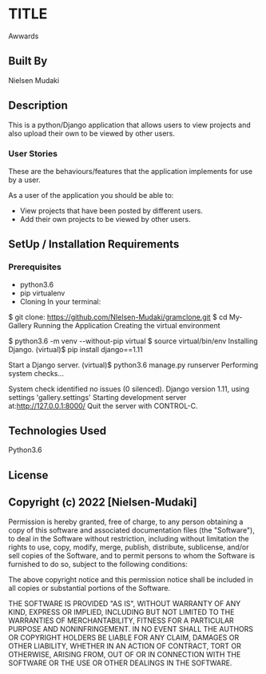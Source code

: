 # TITLE

Awwards

## Built By

Nielsen Mudaki

## Description

This is a python/Django application that allows users to view projects and also upload their own to be viewed by other users.

### User Stories

These are the behaviours/features that the application implements for use by a user.

As a user of the application you should be able to:

* View projects that have been posted by different users.
* Add their own projects to be viewed by other users.

## SetUp / Installation Requirements

### Prerequisites

* python3.6
* pip virtualenv
* Cloning In your terminal:

$ git clone: <https://github.com/NIelsen-Mudaki/gramclone.git>
$ cd My-Gallery
Running the Application
Creating the virtual environment

$ python3.6 -m venv --without-pip virtual
$ source virtual/bin/env
Installing Django.
(virtual)$ pip install django==1.11

Start a Django server.
(virtual)$ python3.6 manage.py runserver
Performing system checks...

System check identified no issues (0 silenced).
Django version 1.11, using settings 'gallery.settings'
Starting development server at:<http://127.0.0.1:8000/>
Quit the server with CONTROL-C.

## Technologies Used

Python3.6

## License

## Copyright (c) 2022 [Nielsen-Mudaki]

Permission is hereby granted, free of charge, to any person obtaining a copy of this software and associated documentation files (the "Software"), to deal in the Software without restriction, including without limitation the rights to use, copy, modify, merge, publish, distribute, sublicense, and/or sell copies of the Software, and to permit persons to whom the Software is furnished to do so, subject to the following conditions:

The above copyright notice and this permission notice shall be included in all copies or substantial portions of the Software.

THE SOFTWARE IS PROVIDED "AS IS", WITHOUT WARRANTY OF ANY KIND, EXPRESS OR IMPLIED, INCLUDING BUT NOT LIMITED TO THE WARRANTIES OF MERCHANTABILITY, FITNESS FOR A PARTICULAR PURPOSE AND NONINFRINGEMENT. IN NO EVENT SHALL THE AUTHORS OR COPYRIGHT HOLDERS BE LIABLE FOR ANY CLAIM, DAMAGES OR OTHER LIABILITY, WHETHER IN AN ACTION OF CONTRACT, TORT OR OTHERWISE, ARISING FROM, OUT OF OR IN CONNECTION WITH THE SOFTWARE OR THE USE OR OTHER DEALINGS IN THE SOFTWARE.
